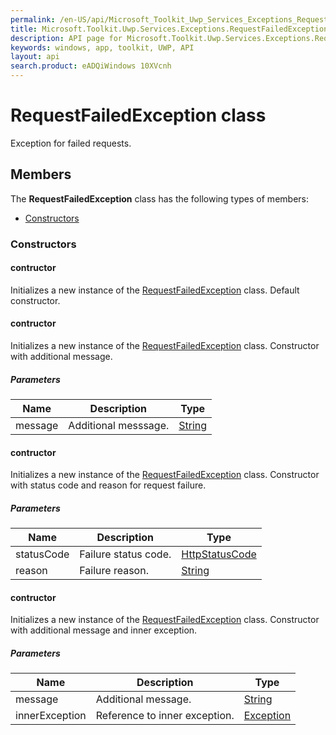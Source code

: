 ```yaml
---
permalink: /en-US/api/Microsoft_Toolkit_Uwp_Services_Exceptions_RequestFailedException.htm
title: Microsoft.Toolkit.Uwp.Services.Exceptions.RequestFailedException API 
description: API page for Microsoft.Toolkit.Uwp.Services.Exceptions.RequestFailedException
keywords: windows, app, toolkit, UWP, API
layout: api
search.product: eADQiWindows 10XVcnh
---
```



# RequestFailedException class

Exception for failed requests.

## Members

The **RequestFailedException** class has the following types of members:

* [Constructors](#Constructors)

### Constructors

#### contructor

Initializes a new instance of the [RequestFailedException](Microsoft_Toolkit_Uwp_Services_Exceptions_RequestFailedException.htm) class. Default constructor.



#### contructor

Initializes a new instance of the [RequestFailedException](Microsoft_Toolkit_Uwp_Services_Exceptions_RequestFailedException.htm) class. Constructor with additional message.

##### Parameters



| Name | Description | Type || --- | --- | --- || message | Additional messsage. | [String](https://msdn.microsoft.com/library/windows/apps/System.String) |


#### contructor

Initializes a new instance of the [RequestFailedException](Microsoft_Toolkit_Uwp_Services_Exceptions_RequestFailedException.htm) class. Constructor with status code and reason for request failure.

##### Parameters



| Name | Description | Type || --- | --- | --- || statusCode | Failure status code. | [HttpStatusCode](https://msdn.microsoft.com/library/windows/apps/Windows.Web.Http.HttpStatusCode) || reason | Failure reason. | [String](https://msdn.microsoft.com/library/windows/apps/System.String) |


#### contructor

Initializes a new instance of the [RequestFailedException](Microsoft_Toolkit_Uwp_Services_Exceptions_RequestFailedException.htm) class. Constructor with additional message and inner exception.

##### Parameters



| Name | Description | Type || --- | --- | --- || message | Additional message. | [String](https://msdn.microsoft.com/library/windows/apps/System.String) || innerException | Reference to inner exception. | [Exception](https://msdn.microsoft.com/library/windows/apps/System.Exception) |

